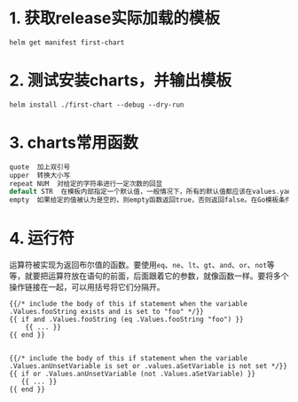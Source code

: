 # 1. 获取release实际加载的模板
```shell
helm get manifest first-chart
```



# 2. 测试安装charts，并输出模板

```shell
helm install ./first-chart --debug --dry-run
```



# 3. charts常用函数

```go
quote  加上双引号
upper  转换大小写
repeat NUM  对给定的字符串进行一定次数的回显
default STR  在模板内部指定一个默认值，一般情况下，所有的默认值都应该在values.yaml文件内指定，除非是一些运算结果
empty  如果给定的值被认为是空的，则empty函数返回true，否则返回false。在Go模板条件中，空值是为你计算出来的。这样你很少需要 if empty .Foo ，仅使用 if .Foo 即可。
```



# 4. 运行符

运算符被实现为返回布尔值的函数。要使用`eq`、`ne`、`lt`、`gt`、`and`、`or`、`not`等等，就要把运算符放在语句的前面，后面跟着它的参数，就像函数一样。要将多个操作链接在一起，可以用括号将它们分隔开。

```
{{/* include the body of this if statement when the variable .Values.fooString exists and is set to "foo" */}}
{{ if and .Values.fooString (eq .Values.fooString "foo") }}
    {{ ... }}
{{ end }}


{{/* include the body of this if statement when the variable .Values.anUnsetVariable is set or .values.aSetVariable is not set */}}
{{ if or .Values.anUnsetVariable (not .Values.aSetVariable) }}
   {{ ... }}
{{ end }}
```
